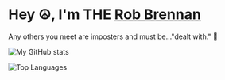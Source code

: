 # Hey ☮️, I'm THE [Rob Brennan](https://github.com/therobbrennan)

Any others you meet are imposters and must be..."dealt with." 🤣

![My GitHub stats](https://github-readme-stats.vercel.app/api?username=therobbrennan&count_private=true&show_icons=true&theme=jolly&custom_title=@therobbrennan)

![Top Languages](https://github-readme-stats.vercel.app/api/top-langs/?username=therobbrennan&count_private=true&show_icons=true&theme=jolly&custom_title=Top%20Languages&langs_count=10)
